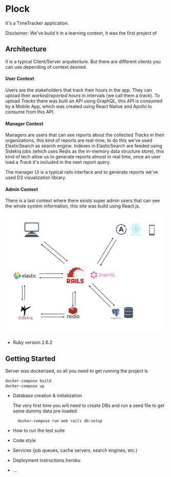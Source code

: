# Plock

It's a TimeTracker application.

Disclaimer: We've build it in a learning context, it was the first project of

## Architecture

It is a typical Client/Server arquitecture. But there are different clients you can use depending of context desired.

#### User Context
Users are the stakeholders that track their hours in the app. They can upload their _worked/reported hours_ in intervals (we call them a _track_). To upload _Tracks_ there was built an API using GraphQL, this API is consumed by a Mobile App, which was created using React Native and Apollo to consume from this API.

#### Manager Context
Managers are users that can see reports about the collected _Tracks_ in their organizations, this kind of reports are real-time, to do this we've used ElasticSearch as search engine. Indexes in ElasticSearch are feeded using Sidekiq jobs (which uses Redis as the in-memory data structure store), this kind of tech allow us to generate reports almost in real time, once an user load a _Track_ it's included in the next report query.

The manager UI is a typical rails interface and to generate reports we've used D3 visualization library.

#### Admin Context
There is a last context where there exists super admin users that can see the whole system information, this site was build using React.js.

![arquitecture](https://github.com/mrplum/plock/blob/master/doc/architecture.png)

* Ruby version
  2.6.2

## Getting Started

Server was dockerized, so all you need to get running the project is

```
docker-compose build
docker-compose up
```

* Database creation & initialization

  The very first time you will need to create DBs and run a seed file to get some dummy data pre-loaded
  ```
    docker-compose run web rails db:setup
  ```

* How to run the test suite

* Code style

* Services (job queues, cache servers, search engines, etc.)

* Deployment instructions
  heroku

* ...
